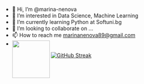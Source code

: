 - 👋 Hi, I’m @marina-nenova
- 👀 I’m interested in Data Science, Machine Learning
- 🌱 I’m currently learning Python at Softuni.bg
- 💞️ I’m looking to collaborate on ...
- 📫 How to reach me marinanenova89@gmail.com
- <a href="[URL_REDIRECT](https://www.linkedin.com/in/marina-nenova-915ba5222/)" target="blank"><img align="left" src="[URL_TO_YOUR_IMAGE](https://upload.wikimedia.org/wikipedia/commons/c/ca/LinkedIn_logo_initials.png)" height="100" /></a>

<!---
marina-nenova/marina-nenova is a ✨ special ✨ repository because its `README.md` (this file) appears on your GitHub profile.
You can click the Preview link to take a look at your changes.
--->
[![GitHub Streak](https://github-readme-streak-stats.herokuapp.com?user=marina-nenova)](https://git.io/streak-stats)
